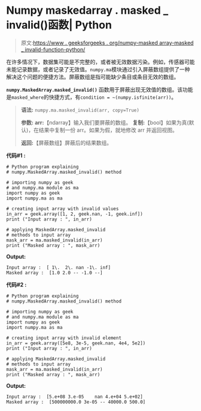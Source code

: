 # Numpy maskedarray . masked _ invalid()函数| Python

> 原文:[https://www . geeksforgeeks . org/numpy-masked array-masked _ invalid-function-python/](https://www.geeksforgeeks.org/numpy-maskedarray-masked_invalid-function-python/)

在许多情况下，数据集可能是不完整的，或者被无效数据污染。例如，传感器可能未能记录数据，或者记录了无效值。`numpy.ma`模块通过引入屏蔽数组提供了一种解决这个问题的便捷方法。屏蔽数组是指可能缺少条目或条目无效的数组。

**`numpy.MaskedArray.masked_invalid()`** 函数用于屏蔽出现无效值的数组。该功能是`masked_where`的快捷方式，有`condition = ~(numpy.isfinite(arr))`。

> **语法:** `numpy.ma.masked_invalid(arr, copy=True)`
> 
> **参数:**
> **arr:**【ndarray】输入我们要屏蔽的数组。
> **复制:**【bool】如果为真(默认)，在结果中复制一份 arr。如果为假，就地修改 arr 并返回视图。
> 
> **返回:**【屏蔽数组】屏蔽后的结果数组。

**代码#1 :**

```
# Python program explaining
# numpy.MaskedArray.masked_invalid() method 

# importing numpy as geek 
# and numpy.ma module as ma
import numpy as geek
import numpy.ma as ma

# creating input array with invalid values
in_arr = geek.array([1, 2, geek.nan, -1, geek.inf])
print ("Input array : ", in_arr)

# applying MaskedArray.masked_invalid  
# methods to input array 
mask_arr = ma.masked_invalid(in_arr)
print ("Masked array : ", mask_arr)
```

**Output:**

```
Input array :  [ 1\.  2\. nan -1\. inf]
Masked array :  [1.0 2.0 -- -1.0 --]

```

**代码#2 :**

```
# Python program explaining
# numpy.MaskedArray.masked_invalid() method 

# importing numpy as geek 
# and numpy.ma module as ma
import numpy as geek
import numpy.ma as ma

# creating input array with invalid element
in_arr = geek.array([5e8, 3e-5, geek.nan, 4e4, 5e2])
print ("Input array : ", in_arr)

# applying MaskedArray.masked_invalid  
# methods to input array 
mask_arr = ma.masked_invalid(in_arr)
print ("Masked array : ", mask_arr)
```

**Output:**

```
Input array :  [5.e+08 3.e-05    nan 4.e+04 5.e+02]
Masked array :  [500000000.0 3e-05 -- 40000.0 500.0]

```